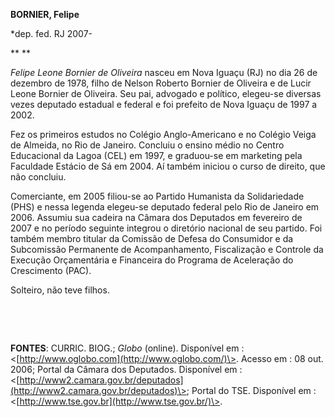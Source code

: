 **BORNIER, Felipe**

\*dep. fed. RJ 2007-

** **

*Felipe Leone Bornier de Oliveira* nasceu em Nova Iguaçu (RJ) no dia 26
de dezembro de 1978, filho de Nelson Roberto Bornier de Oliveira e de
Lucir Leone Bornier de Oliveira. Seu pai, advogado e político, elegeu-se
diversas vezes deputado estadual e federal e foi prefeito de Nova Iguaçu
de 1997 a 2002.

Fez os primeiros estudos no Colégio Anglo-Americano e no Colégio Veiga
de Almeida, no Rio de Janeiro. Concluiu o ensino médio no Centro
Educacional da Lagoa (CEL) em 1997, e graduou-se em marketing pela
Faculdade Estácio de Sá em 2004. Aí também iniciou o curso de direito,
que não concluiu.

Comerciante, em 2005 filiou-se ao Partido Humanista da Solidariedade
(PHS) e nessa legenda elegeu-se deputado federal pelo Rio de Janeiro em
2006. Assumiu sua cadeira na Câmara dos Deputados em fevereiro de 2007 e
no período seguinte integrou o diretório nacional de seu partido. Foi
também membro titular da Comissão de Defesa do Consumidor e da
Subcomissão Permanente de Acompanhamento, Fiscalização e Controle da
Execução Orçamentária e Financeira do Programa de Aceleração do
Crescimento (PAC).

Solteiro, não teve filhos.

 

 

**FONTES**: CURRIC. BIOG.; *Globo* (online). Disponível em :
\<[http://www.oglobo.com](http://www.oglobo.com/)\>. Acesso em : 08 out.
2006; Portal da Câmara dos Deputados. Disponível em :
\<[http://www2.camara.gov.br/deputados](http://www2.camara.gov.br/deputados)\>;
Portal do TSE. Disponível em
:\<[http://www.tse.gov.br](http://www.tse.gov.br/)\>.

 
